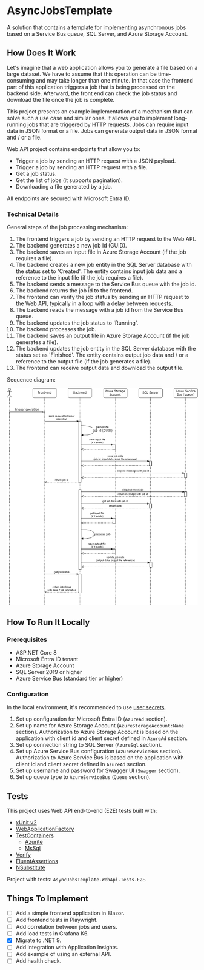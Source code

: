 # AsyncJobsTemplate

A solution that contains a template for implementing asynchronous jobs based on a Service Bus queue, SQL Server, and Azure Storage Account.

## How Does It Work

Let's imagine that a web application allows you to generate a file based on a large dataset. We have to assume that this operation can be time-consuming and may take longer than one minute. In that case the frontend part of this application triggers a job that is being processed on the backend side. Afterward, the front end can check the job status and download the file once the job is complete.

This project presents an example implementation of a mechanism that can solve such a use case and similar ones. It allows you to implement long-running jobs that are triggered by HTTP requests. Jobs can require input data in JSON format or a file. Jobs can generate output data in JSON format and / or a file.

Web API project contains endpoints that allow you to:

- Trigger a job by sending an HTTP request with a JSON payload.
- Trigger a job by sending an HTTP request with a file.
- Get a job status.
- Get the list of jobs (it supports pagination).
- Downloading a file generated by a job.

All endpoints are secured with Microsoft Entra ID.

### Technical Details

General steps of the job processing mechanism:

1. The frontend triggers a job by sending an HTTP request to the Web API.
2. The backend generates a new job id (GUID).
3. The backend saves an input file in Azure Storage Account (if the job requires a file).
4. The backend creates a new job entity in the SQL Server database with the status set to 'Created'. The entity contains input job data and a reference to the input file (if the job requires a file).
5. The backend sends a message to the Service Bus queue with the job id.
6. The backend returns the job id to the frontend.
7. The frontend can verify the job status by sending an HTTP request to the Web API, typically in a loop with a delay between requests.
8. The backend reads the message with a job id from the Service Bus queue.
9. The backend updates the job status to 'Running'.
10. The backend processes the job.
11. The backend saves an output file in Azure Storage Account (if the job generates a file).
12. The backend updates the job entity in the SQL Server database with the status set as 'Finished'. The entity contains output job data and / or a reference to the output file (if the job generates a file).
13. The frontend can receive output data and download the output file.

Sequence diagram:

![Sequence Diagram](docs/sequence-diagram.png)

## How To Run It Locally

### Prerequisites

- ASP.NET Core 8
- Microsoft Entra ID tenant
- Azure Storage Account
- SQL Server 2019 or higher
- Azure Service Bus (standard tier or higher)

### Configuration

In the local environment, it's recommended to use [user secrets](https://learn.microsoft.com/en-us/aspnet/core/security/app-secrets?view=aspnetcore-9.0&tabs=windows).

1. Set up configuration for Microsoft Entra ID (`AzureAd` section).
2. Set up name for Azure Storage Account (`AzureStorageAccount:Name` section). Authorization to Azure Storage Account is based on the application with client id and client secret defined in `AzureAd` section.
3. Set up connection string to SQL Server (`AzureSql` section).
4. Set up Azure Service Bus configuration (`AzureServiceBus` section). Authorization to Azure Service Bus is based on the application with client id and client secret defined in `AzureAd` section.
5. Set up username and password for Swagger UI (`Swagger` section).
6. Set up queue type to `AzureServiceBus` (`Queue` section).

## Tests

This project uses Web API end-to-end (E2E) tests built with:

- [xUnit v2](https://xunit.net/)
- [WebApplicationFactory](https://learn.microsoft.com/en-us/aspnet/core/test/integration-tests?view=aspnetcore-9.0#basic-tests-with-the-default-webapplicationfactory)
- [TestContainers](https://testcontainers.com/)
    - [Azurite](https://testcontainers.com/modules/azurite/)
    - [MsSql](https://testcontainers.com/modules/mssql/)
- [Verify](https://github.com/VerifyTests/Verify)
- [FluentAssertions](https://github.com/fluentassertions/fluentassertions)
- [NSubstitute](https://github.com/nsubstitute/NSubstitute)

Project with tests: `AsyncJobsTemplate.WebApi.Tests.E2E`.

## Things To Implement

- [ ] Add a simple frontend application in Blazor.
- [ ] Add frontend tests in Playwright.
- [ ] Add correlation between jobs and users.
- [ ] Add load tests in Grafana K6.
- [x] Migrate to .NET 9.
- [ ] Add integration with Application Insights.
- [ ] Add example of using an external API.
- [ ] Add health check.
